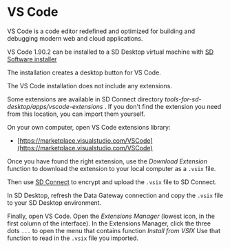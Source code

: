 # VS Code

VS Code is a code editor redefined and optimized for building and debugging modern web and cloud applications.

VS Code 1.90.2 can be installed to a SD Desktop virtual machine with [SD Software installer](../../sensitive-data/sd-desktop-software.md#customisation-via-sd-software-installer)

The installation creates a desktop button for VS Code.

The VS Code installation does not include any extensions.

Some extensions are available in SD Connect directory _tools-for-sd-desktop/apps/vscode-extensions_ .
If you don't find the extension you  need from this location, you can import them yourself.

On your own computer, open VS Code extensions library:

*   [https://marketplace.visualstudio.com/VSCode](https://marketplace.visualstudio.com/VSCode)

Once you have found the right extension, use the _Download Extension_ function to
download the extension to your local computer as a `.vsix` file.

Then use [SD Connect](https://sd-connect.csc.fi) to encrypt and upload the `.vsix` file to SD Connect.

In SD Desktop, refresh the Data Gateway connection and copy the `.vsix` file to your
SD Desktop environment.

Finally, open VS Code. Open the _Extensions Manager_ (lowest icon, in the first column of the interface).
In the Extensions Manager, click the three dots `...` to open the menu that contains function _Install from VSIX_
Use that function to read in the `.vsix` file you imported.

